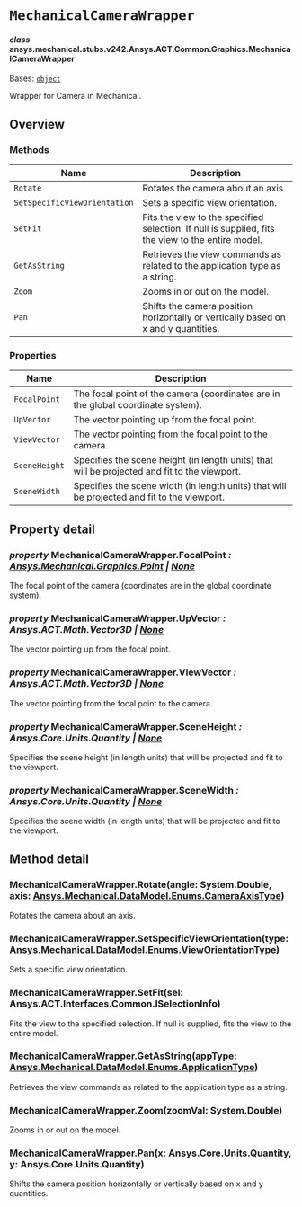# `MechanicalCameraWrapper`



#### *class* ansys.mechanical.stubs.v242.Ansys.ACT.Common.Graphics.MechanicalCameraWrapper

Bases: [`object`](https://docs.python.org/3/library/functions.html#object)

Wrapper for Camera in Mechanical.

<!-- !! processed by numpydoc !! -->

<a id="overview"></a>

## Overview

### Methods

| Name | Description |
|------------------------------|---------------------------------------------------------------------------------------------------|
| `Rotate`                     | Rotates the camera about an axis.                                                                 |
| `SetSpecificViewOrientation` | Sets a specific view orientation.                                                                 |
| `SetFit`                     | Fits the view to the specified selection. If null is supplied, fits the view to the entire model. |
| `GetAsString`                | Retrieves the view commands as related to the application type as a string.                       |
| `Zoom`                       | Zooms in or out on the model.                                                                     |
| `Pan`                        | Shifts the camera position horizontally or vertically based on x and y quantities.                |

### Properties

| Name | Description |
|----------------|----------------------------------------------------------------------------------------------|
| `FocalPoint`   | The focal point of the camera (coordinates are in the global coordinate system).             |
| `UpVector`     | The vector pointing up from the focal point.                                                 |
| `ViewVector`   | The vector pointing from the focal point to the camera.                                      |
| `SceneHeight`  | Specifies the scene height (in length units) that will be projected and fit to the viewport. |
| `SceneWidth`   | Specifies the scene width (in length units) that will be projected and fit to the viewport.  |

<a id="property-detail"></a>

## Property detail

### *property* MechanicalCameraWrapper.FocalPoint *: [Ansys.Mechanical.Graphics.Point](../../../../../v241/Ansys/Mechanical/Graphics/Point.md#ansys.mechanical.stubs.v241.Ansys.Mechanical.Graphics.Point) | [None](https://docs.python.org/3/library/constants.html#None)*

The focal point of the camera (coordinates are in the global coordinate system).

<!-- !! processed by numpydoc !! -->

### *property* MechanicalCameraWrapper.UpVector *: Ansys.ACT.Math.Vector3D | [None](https://docs.python.org/3/library/constants.html#None)*

The vector pointing up from the focal point.

<!-- !! processed by numpydoc !! -->

### *property* MechanicalCameraWrapper.ViewVector *: Ansys.ACT.Math.Vector3D | [None](https://docs.python.org/3/library/constants.html#None)*

The vector pointing from the focal point to the camera.

<!-- !! processed by numpydoc !! -->

### *property* MechanicalCameraWrapper.SceneHeight *: Ansys.Core.Units.Quantity | [None](https://docs.python.org/3/library/constants.html#None)*

Specifies the scene height (in length units) that will be projected and fit to the viewport.

<!-- !! processed by numpydoc !! -->

### *property* MechanicalCameraWrapper.SceneWidth *: Ansys.Core.Units.Quantity | [None](https://docs.python.org/3/library/constants.html#None)*

Specifies the scene width (in length units) that will be projected and fit to the viewport.

<!-- !! processed by numpydoc !! -->

<a id="method-detail"></a>

## Method detail

### MechanicalCameraWrapper.Rotate(angle: System.Double, axis: [Ansys.Mechanical.DataModel.Enums.CameraAxisType](../../../../../v241/Ansys/Mechanical/DataModel/Enums/CameraAxisType.md#ansys.mechanical.stubs.v241.Ansys.Mechanical.DataModel.Enums.CameraAxisType))

Rotates the camera about an axis.

<!-- !! processed by numpydoc !! -->

### MechanicalCameraWrapper.SetSpecificViewOrientation(type: [Ansys.Mechanical.DataModel.Enums.ViewOrientationType](../../../../../v241/Ansys/Mechanical/DataModel/Enums/ViewOrientationType.md#ansys.mechanical.stubs.v241.Ansys.Mechanical.DataModel.Enums.ViewOrientationType))

Sets a specific view orientation.

<!-- !! processed by numpydoc !! -->

### MechanicalCameraWrapper.SetFit(sel: Ansys.ACT.Interfaces.Common.ISelectionInfo)

Fits the view to the specified selection. If null is supplied, fits the view to the entire model.

<!-- !! processed by numpydoc !! -->

### MechanicalCameraWrapper.GetAsString(appType: [Ansys.Mechanical.DataModel.Enums.ApplicationType](../../../../../v241/Ansys/Mechanical/DataModel/Enums/ApplicationType.md#ansys.mechanical.stubs.v241.Ansys.Mechanical.DataModel.Enums.ApplicationType))

Retrieves the view commands as related to the application type as a string.

<!-- !! processed by numpydoc !! -->

### MechanicalCameraWrapper.Zoom(zoomVal: System.Double)

Zooms in or out on the model.

<!-- !! processed by numpydoc !! -->

### MechanicalCameraWrapper.Pan(x: Ansys.Core.Units.Quantity, y: Ansys.Core.Units.Quantity)

Shifts the camera position horizontally or vertically based on x and y quantities.

<!-- !! processed by numpydoc !! -->

